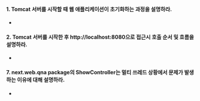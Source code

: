 #### 1. Tomcat 서버를 시작할 때 웹 애플리케이션이 초기화하는 과정을 설명하라.
*

#### 2. Tomcat 서버를 시작한 후 http://localhost:8080으로 접근시 호출 순서 및 흐름을 설명하라.
*

#### 7. next.web.qna package의 ShowController는 멀티 쓰레드 상황에서 문제가 발생하는 이유에 대해 설명하라.
* 